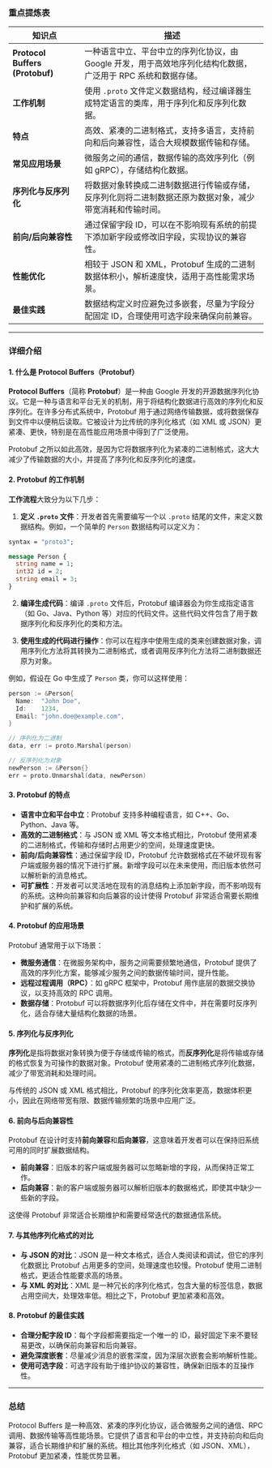 ### 重点提炼表

| **知识点**                      | **描述**                                                     |
| ------------------------------- | ------------------------------------------------------------ |
| **Protocol Buffers (Protobuf)** | 一种语言中立、平台中立的序列化协议，由 Google 开发，用于高效地序列化结构化数据，广泛用于 RPC 系统和数据存储。 |
| **工作机制**                    | 使用 `.proto` 文件定义数据结构，经过编译器生成特定语言的类库，用于序列化和反序列化数据。 |
| **特点**                        | 高效、紧凑的二进制格式，支持多语言，支持前向和后向兼容性，适合大规模数据传输和存储。 |
| **常见应用场景**                | 微服务之间的通信，数据传输的高效序列化（例如 gRPC），存储结构化数据。 |
| **序列化与反序列化**            | 将数据对象转换成二进制数据进行传输或存储，反序列化则将二进制数据还原为数据对象，减少带宽消耗和传输时间。 |
| **前向/后向兼容性**             | 通过保留字段 ID，可以在不影响现有系统的前提下添加新字段或修改旧字段，实现协议的兼容性。 |
| **性能优化**                    | 相较于 JSON 和 XML，Protobuf 生成的二进制数据体积小，解析速度快，适用于高性能需求场景。 |
| **最佳实践**                    | 数据结构定义时应避免过多嵌套，尽量为字段分配固定 ID，合理使用可选字段来确保向前兼容。 |

---

### 详细介绍

#### 1. **什么是 Protocol Buffers（Protobuf）**

**Protocol Buffers**（简称 **Protobuf**）是一种由 Google 开发的开源数据序列化协议。它是一种与语言和平台无关的机制，用于将结构化数据进行高效的序列化和反序列化。在许多分布式系统中，Protobuf 用于通过网络传输数据，或将数据保存到文件中以便稍后读取。它被设计为比传统的序列化格式（如 XML 或 JSON）更紧凑、更快，特别是在高性能应用场景中得到了广泛使用。

Protobuf 之所以如此高效，是因为它将数据序列化为紧凑的二进制格式，这大大减少了传输数据的大小，并提高了序列化和反序列化的速度。

#### 2. **Protobuf 的工作机制**

**工作流程**大致分为以下几步：

1. **定义 `.proto` 文件**：开发者首先需要编写一个以 `.proto` 结尾的文件，来定义数据结构。例如，一个简单的 `Person` 数据结构可以定义为：

```protobuf
syntax = "proto3";

message Person {
  string name = 1;
  int32 id = 2;
  string email = 3;
}
```

2. **编译生成代码**：编译 `.proto` 文件后，Protobuf 编译器会为你生成指定语言（如 Go、Java、Python 等）对应的代码文件。这些代码文件包含了用于数据序列化和反序列化的类和方法。

3. **使用生成的代码进行操作**：你可以在程序中使用生成的类来创建数据对象，调用序列化方法将其转换为二进制格式，或者调用反序列化方法将二进制数据还原为对象。

例如，假设在 Go 中生成了 `Person` 类，你可以这样使用：

```go
person := &Person{
  Name:  "John Doe",
  Id:    1234,
  Email: "john.doe@example.com",
}

// 序列化为二进制
data, err := proto.Marshal(person)

// 反序列化为对象
newPerson := &Person{}
err = proto.Unmarshal(data, newPerson)
```

#### 3. **Protobuf 的特点**

- **语言中立和平台中立**：Protobuf 支持多种编程语言，如 C++、Go、Python、Java 等。
- **高效的二进制格式**：与 JSON 或 XML 等文本格式相比，Protobuf 使用紧凑的二进制格式，传输和存储时占用更少的空间，处理速度更快。
- **前向/后向兼容性**：通过保留字段 ID，Protobuf 允许数据格式在不破坏现有客户端或服务器的情况下进行扩展。新增字段可以在未来使用，而旧版本依然可以解析新的消息格式。
- **可扩展性**：开发者可以灵活地在现有的消息结构上添加新字段，而不影响现有的系统。这种向前兼容和向后兼容的设计使得 Protobuf 非常适合需要长期维护和扩展的系统。

#### 4. **Protobuf 的应用场景**

Protobuf 通常用于以下场景：
- **微服务通信**：在微服务架构中，服务之间需要频繁地通信，Protobuf 提供了高效的序列化方案，能够减少服务之间的数据传输时间，提升性能。
- **远程过程调用（RPC）**：如 gRPC 框架中，Protobuf 用作底层的数据交换协议，以支持高效的 RPC 调用。
- **数据存储**：Protobuf 可以将数据序列化后存储在文件中，并在需要时反序列化，适合存储大量结构化数据的场景。

#### 5. **序列化与反序列化**

**序列化**是指将数据对象转换为便于存储或传输的格式，而**反序列化**是将传输或存储的格式恢复为可操作的数据对象。Protobuf 使用紧凑的二进制格式序列化数据，减少了带宽消耗和处理时间。

与传统的 JSON 或 XML 格式相比，Protobuf 的序列化效率更高，数据体积更小，因此在网络带宽有限、数据传输频繁的场景中应用广泛。

#### 6. **前向与后向兼容性**

Protobuf 在设计时支持**前向兼容**和**后向兼容**，这意味着开发者可以在保持旧系统可用的同时扩展数据结构。

- **前向兼容**：旧版本的客户端或服务器可以忽略新增的字段，从而保持正常工作。
- **后向兼容**：新的客户端或服务器可以解析旧版本的数据格式，即使其中缺少一些新的字段。

这使得 Protobuf 非常适合长期维护和需要经常迭代的数据通信系统。

#### 7. **与其他序列化格式的对比**

- **与 JSON 的对比**：JSON 是一种文本格式，适合人类阅读和调试，但它的序列化数据比 Protobuf 占用更多的空间，处理速度也较慢。Protobuf 使用二进制格式，更适合性能要求高的场景。
- **与 XML 的对比**：XML 是一种冗长的序列化格式，包含大量的标签信息，数据占用空间大，处理效率低。相比之下，Protobuf 更加紧凑和高效。

#### 8. **Protobuf 的最佳实践**

- **合理分配字段 ID**：每个字段都需要指定一个唯一的 ID，最好固定下来不要轻易更改，以确保前向兼容和后向兼容。
- **避免深度嵌套**：尽量减少消息的嵌套深度，因为深层次嵌套会影响解析性能。
- **使用可选字段**：可选字段有助于维护协议的兼容性，确保新旧版本的互操作性。

---

### 总结

Protocol Buffers 是一种高效、紧凑的序列化协议，适合微服务之间的通信、RPC 调用、数据传输等高性能场景。它提供了语言和平台的中立性，并支持前向和后向兼容，适合长期维护和扩展的系统。相比其他序列化格式（如 JSON、XML），Protobuf 更加紧凑，性能优势显著。